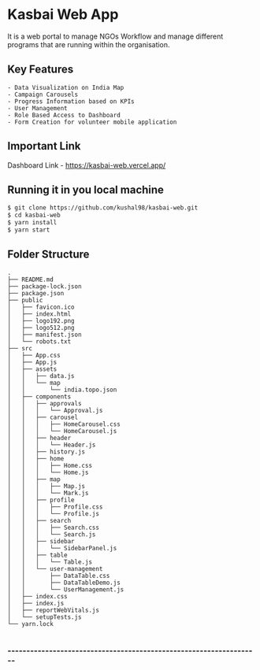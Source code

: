 # Kasbai Web App
It is a web portal to manage NGOs Workflow and manage different programs that are running within the organisation.

## Key Features 
```
- Data Visualization on India Map
- Campaign Carousels
- Progress Information based on KPIs
- User Management 
- Role Based Access to Dashboard
- Form Creation for volunteer mobile application
```

## Important Link

Dashboard Link - https://kasbai-web.vercel.app/

## Running it in you local machine

 ```sh
$ git clone https://github.com/kushal98/kasbai-web.git
$ cd kasbai-web
$ yarn install
$ yarn start
```

## Folder Structure

```
.
├── README.md
├── package-lock.json
├── package.json
├── public
│   ├── favicon.ico
│   ├── index.html
│   ├── logo192.png
│   ├── logo512.png
│   ├── manifest.json
│   └── robots.txt
├── src
│   ├── App.css
│   ├── App.js
│   ├── assets
│   │   ├── data.js
│   │   └── map
│   │       └── india.topo.json
│   ├── components
│   │   ├── approvals
│   │   │   └── Approval.js
│   │   ├── carousel
│   │   │   ├── HomeCarousel.css
│   │   │   └── HomeCarousel.js
│   │   ├── header
│   │   │   └── Header.js
│   │   ├── history.js
│   │   ├── home
│   │   │   ├── Home.css
│   │   │   └── Home.js
│   │   ├── map
│   │   │   ├── Map.js
│   │   │   └── Mark.js
│   │   ├── profile
│   │   │   ├── Profile.css
│   │   │   └── Profile.js
│   │   ├── search
│   │   │   ├── Search.css
│   │   │   └── Search.js
│   │   ├── sidebar
│   │   │   └── SidebarPanel.js
│   │   ├── table
│   │   │   └── Table.js
│   │   └── user-management
│   │       ├── DataTable.css
│   │       ├── DataTableDemo.js
│   │       └── UserManagement.js
│   ├── index.css
│   ├── index.js
│   ├── reportWebVitals.js
│   └── setupTests.js
└── yarn.lock


```

### -------------------------------------------------------------------
